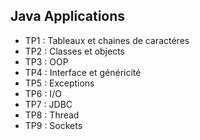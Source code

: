 ## Java Applications
- TP1 : Tableaux et chaines de caractéres
- TP2 : Classes et objects
- TP3 : OOP
- TP4 : Interface et généricité
- TP5 : Exceptions
- TP6 : I/O
- TP7 : JDBC
- TP8 : Thread
- TP9 : Sockets